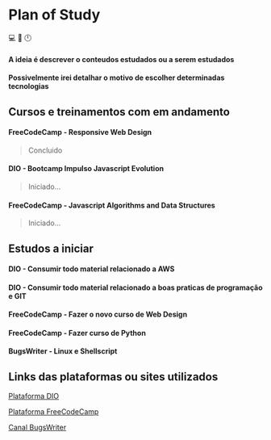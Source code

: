 # Plan of Study

💻 📖 🕛

#### A ideia é descrever o conteudos estudados ou a serem estudados

#### Possivelmente irei detalhar o motivo de escolher determinadas tecnologias

## Cursos e treinamentos com em andamento

#### FreeCodeCamp - Responsive Web Design
 > Concluido
#### DIO - Bootcamp Impulso Javascript Evolution
 > Iniciado...
#### FreeCodeCamp - Javascript Algorithms and Data Structures
 > Iniciado...

## Estudos a iniciar

#### DIO - Consumir todo material relacionado a AWS

#### DIO - Consumir todo material relacionado a boas praticas de programação e GIT

#### FreeCodeCamp - Fazer o novo curso de Web Design

#### FreeCodeCamp - Fazer curso de Python

#### BugsWriter - Linux e Shellscript

## Links das plataformas ou sites utilizados


[Plataforma DIO](https://www.dio.me/)

[Plataforma FreeCodeCamp](https://www.freecodecamp.org/)

[Canal BugsWriter](https://www.youtube.com/channel/UCngn7SVujlvskHRvRKc1cTw)
